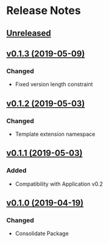 # Release Notes

## [Unreleased](https://github.com/ixocreate/asset-package/compare/0.1.3...develop)

## [v0.1.3 (2019-05-09)](https://github.com/ixocreate/asset-package/compare/0.1.2...0.1.3)
### Changed
- Fixed version length constraint

## [v0.1.2 (2019-05-03)](https://github.com/ixocreate/asset-package/compare/0.1.1...0.1.2)
### Changed
- Template extension namespace

## [v0.1.1 (2019-05-03)](https://github.com/ixocreate/asset-package/compare/0.1.0...0.1.1)
### Added
- Compatibility with Application v0.2

## [v0.1.0 (2019-04-19)](https://github.com/ixocreate/asset-package/compare/master...0.1.0)
### Changed
- Consolidate Package
